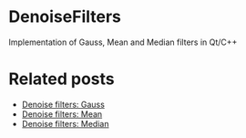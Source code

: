 # DenoiseFilters
Implementation of Gauss, Mean and Median filters in Qt/C++

Related posts
=============

- [Denoise filters: Gauss](http://hipersayanx.blogspot.com/2015/07/denoise-filters-gauss.html)
- [Denoise filters: Mean](http://hipersayanx.blogspot.com/2015/07/denoise-filters-mean.html)
- [Denoise filters: Median](http://hipersayanx.blogspot.com/2015/07/denoise-filters-median.html)

